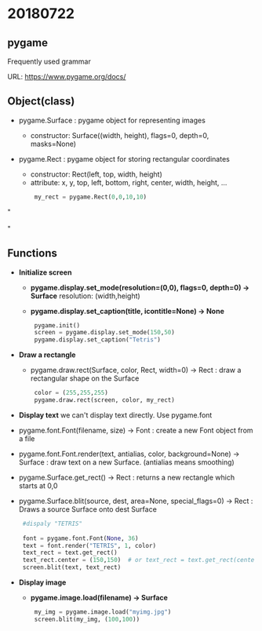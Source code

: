 


# 20180722

## pygame

Frequently used grammar

 URL: https://www.pygame.org/docs/

## Object(class)

* pygame.Surface
  : pygame object for representing images
  - constructor: Surface((width, height), flags=0, depth=0, masks=None)
  
* pygame.Rect
	 : pygame object for storing rectangular coordinates
	- constructor: Rect(left, top, width, height)
  - attribute: x, y, top, left, bottom, right, center, width, height, ...
	```python								
	 my_rect = pygame.Rect(0,0,10,10)
	 ```									
 
"\
\
\"



									      
 ## Functions
 * **Initialize screen**
  
   - **pygame.display.set_mode(resolution=(0,0), flags=0, depth=0) -> Surface**
     resolution: (width,height)
     
   - **pygame.display.set_caption(title, icontitle=None) -> None**
	   ```python
	    pygame.init()
	    screen = pygame.display.set_mode(150,50)
		pygame.display.set_caption("Tetris")
		```

*  **Draw a rectangle**
  
	  - pygame.draw.rect(Surface, color, Rect, width=0) -> Rect
	       : draw a rectangular shape on the Surface
		  ```python
		   color = (255,255,255)
		   pygame.draw.rect(screen, color, my_rect)
		``` 



		

 * **Display text**
  we can't display text directly. Use pygame.font
  
  - pygame.font.Font(filename, size) -> Font
    : create a new Font object from a file
    
  - pygame.font.Font.render(text, antialias, color, background=None) -> Surface
    : draw text on a new Surface. (antialias means smoothing)
    
  - pygame.Surface.get_rect() -> Rect
	  : returns a new rectangle which starts at 0,0   
  
  - pygame.Surface.blit(source, dest, area=None, special_flags=0) -> Rect
    : Draws a source Surface onto dest Surface  
 
	```python
	 #dispaly "TETRIS"
	  
	 font = pygame.font.Font(None, 36)
	 text = font.render("TETRIS", 1, color)
	 text_rect = text.get_rect()
	 text_rect.center = (150,150)  # or text_rect = text.get_rect(center=(150,150))
	 screen.blit(text, text_rect)
	```   

* **Display image** 


  - **pygame.image.load(filename) -> Surface**  
 
	  ```python
	   my_img = pygame.image.load("myimg.jpg")
	   screen.blit(my_img, (100,100))
	  ```
